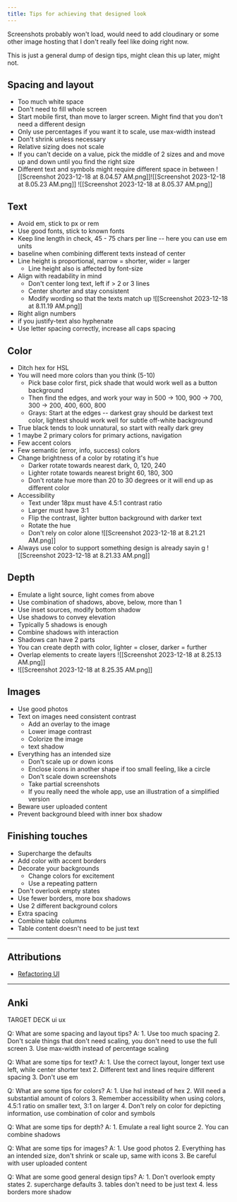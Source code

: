 ```yaml
---
title: Tips for achieving that designed look
---
```

Screenshots probably won't load, would need to add cloudinary or some other image hosting that I don't really feel like doing right now.

This is just a general dump of design tips, might clean this up later, might not.

## Spacing and layout
- Too much white space
- Don't need to fill whole screen
- Start mobile first, than move to larger screen. Might find that you don't need a different design
- Only use percentages if you want it to scale, use max-width instead
- Don't shrink unless necessary
- Relative sizing does not scale
- If you can't decide on a value, pick the middle of 2 sizes and and move up and down until you find the right size
- Different text and symbols might require different space in between
![[Screenshot 2023-12-18 at 8.04.57 AM.png]]![[Screenshot 2023-12-18 at 8.05.23 AM.png]] ![[Screenshot 2023-12-18 at 8.05.37 AM.png]]
## Text
- Avoid em, stick to px or rem
- Use good fonts, stick to known fonts
- Keep line length in check, 45 - 75 chars per line -- here you can use em units
- baseline when combining different texts instead of center
- Line height is proportional, narrow = shorter, wider = larger
	- Line height also is affected by font-size
- Align with readability in mind
	- Don't center long text, left if > 2 or 3 lines
	- Center shorter and stay consistent
	- Modify wording so that the texts match up
![[Screenshot 2023-12-18 at 8.11.19 AM.png]]
- Right align numbers
 - if you justify-text also hyphenate
 - Use letter spacing correctly, increase all caps spacing

## Color
- Ditch hex for HSL
- You will need more colors than you think (5-10)
	- Pick base color first, pick shade that would work well as a button background
	- Then find the edges, and work your way in 500 -> 100, 900 -> 700, 300 -> 200, 400, 600, 800
	- Grays: Start at the edges -- darkest gray should be darkest text color, lightest should work well for subtle off-white background
- True black tends to look unnatural, so start with really dark grey
- 1 maybe 2 primary colors for primary actions, navigation
- Few accent colors
- Few semantic (error, info, success) colors
- Change brightness of a color by rotating it's hue
	- Darker rotate towards nearest dark, 0, 120, 240
	- Lighter rotate towards nearest bright 60, 180, 300
	- Don't rotate hue more than 20 to 30 degrees or it will end up as different color
- Accessibility
	- Text under 18px must have 4.5:1 contrast ratio
	- Larger must have 3:1
	- Flip the contrast, lighter button background with darker text
	- Rotate the hue
	- Don't rely on color alone
![[Screenshot 2023-12-18 at 8.21.21 AM.png]]
- Always use color to support something design is already sayin g
![[Screenshot 2023-12-18 at 8.21.33 AM.png]]

## Depth
- Emulate a light source, light comes from above
- Use combination of shadows, above, below, more than 1
- Use inset sources, modify bottom shadow
- Use shadows to convey elevation
- Typically 5 shadows is enough
- Combine shadows with interaction
- Shadows can have 2 parts
- You can create depth with color, lighter = closer, darker = further
- Overlap elements to create layers
![[Screenshot 2023-12-18 at 8.25.13 AM.png]]
- ![[Screenshot 2023-12-18 at 8.25.35 AM.png]]

## Images
- Use good photos
- Text on images need consistent contrast
	- Add an overlay to the image
	- Lower image contrast
	- Colorize the image
	- text shadow
- Everything has an intended size
	- Don't scale up or down icons
	- Enclose icons in another shape if too small feeling, like a circle
	- Don't scale down screenshots
	- Take partial screenshots
	- If you really need the whole app, use an illustration of a simplified version
- Beware user uploaded content
- Prevent background bleed with inner box shadow

## Finishing touches
- Supercharge the defaults
- Add color with accent borders
- Decorate your backgrounds
	- Change colors for excitement
	- Use a repeating pattern
- Don't overlook empty states
- Use fewer borders, more box shadows
- Use 2 different background colors
- Extra spacing
- Combine table columns
- Table content doesn't need to be just text
  
---
## Attributions
- [Refactoring UI](https://www.refactoringui.com/)

----
## Anki

TARGET DECK
ui ux

Q: What are some spacing and layout tips?
A: 1. Use too much spacing
2. Don't scale things that don't need scaling, you don't need to use the full screen
3. Use max-width instead of percentage scaling
<!--ID: 1703602861375-->


Q: What are some tips for text?
A: 1. Use the correct layout, longer text use left, while center shorter text
2. Different text and lines require different spacing
3. Don't use em
<!--ID: 1703602861380-->


Q: What are some tips for colors?
A: 1. Use hsl instead of hex
2. Will need a substantial amount of colors
3. Remember accessibility when using colors, 4.5:1 ratio on smaller text, 3:1 on larger
4. Don't rely on color for depicting information, use combination of color and symbols
<!--ID: 1703602861384-->


Q: What are some tips for depth?
A: 1. Emulate a real light source
2. You can combine shadows
<!--ID: 1703602861387-->


Q: What are some tips for images?
A: 1. Use good photos
2. Everything has an intended size, don't shrink or scale up, same with icons
3. Be careful with user uploaded content
<!--ID: 1703602861389-->


Q: What are some good general design tips?
A: 1. Don't overlook empty states
2. supercharge defaults
3. tables don't need to be just text
4. less borders more shadow
<!--ID: 1703602861390-->
